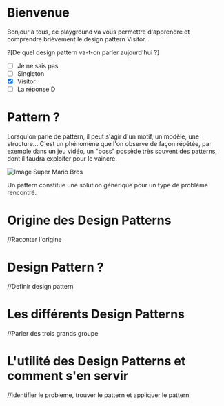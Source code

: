 # Bienvenue

Bonjour à tous, ce playground va vous permettre d'apprendre et comprendre brièvement le design pattern Visitor.

?[De quel design pattern va-t-on parler aujourd'hui ?]
-[ ] Je ne sais pas
-[ ] Singleton
-[x] Visitor
-[ ] La réponse D

# Pattern ?

Lorsqu'on parle de pattern, il peut s'agir d'un motif, un modèle, une structure... C'est un phénomène que l'on observe de façon répétée, par exemple dans un jeu vidéo, un "boss" possède très souvent des patterns, dont il faudra exploiter pour le vaincre.

![Image Super Mario Bros](https://github.com/VincentLagarde/Playground_pattern_visitor/blob/master/images/SuperMarioBrosVsBowser.png)

Un pattern constitue une solution générique pour un type de problème rencontré.

# Origine des Design Patterns 

//Raconter l'origine

# Design Pattern ?

//Definir design pattern

# Les différents Design Patterns

//Parler des trois grands groupe

# L'utilité des Design Patterns et comment s'en servir

//identifier le probleme, trouver le pattern et appliquer le pattern




